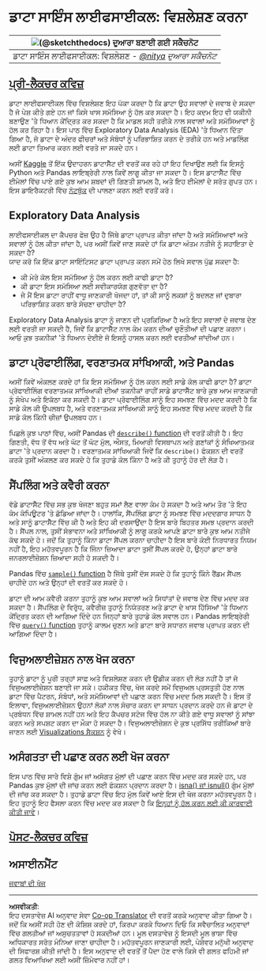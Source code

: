 <!--
CO_OP_TRANSLATOR_METADATA:
{
  "original_hash": "661dad02c3ac239644d34c1eb51e76f8",
  "translation_date": "2025-09-06T20:45:28+00:00",
  "source_file": "4-Data-Science-Lifecycle/15-analyzing/README.md",
  "language_code": "pa"
}
-->
# ਡਾਟਾ ਸਾਇੰਸ ਲਾਈਫਸਾਈਕਲ: ਵਿਸ਼ਲੇਸ਼ਣ ਕਰਨਾ

|![ [(@sketchthedocs)](https://sketchthedocs.dev) ਦੁਆਰਾ ਬਣਾਈ ਗਈ ਸਕੈਚਨੋਟ ](../../sketchnotes/15-Analyzing.png)|
|:---:|
| ਡਾਟਾ ਸਾਇੰਸ ਲਾਈਫਸਾਈਕਲ: ਵਿਸ਼ਲੇਸ਼ਣ - _[@nitya](https://twitter.com/nitya) ਦੁਆਰਾ ਸਕੈਚਨੋਟ_ |

## [ਪ੍ਰੀ-ਲੈਕਚਰ ਕਵਿਜ਼](https://ff-quizzes.netlify.app/en/ds/quiz/28)

ਡਾਟਾ ਲਾਈਫਸਾਈਕਲ ਵਿੱਚ ਵਿਸ਼ਲੇਸ਼ਣ ਇਹ ਪੱਕਾ ਕਰਦਾ ਹੈ ਕਿ ਡਾਟਾ ਉਹ ਸਵਾਲਾਂ ਦੇ ਜਵਾਬ ਦੇ ਸਕਦਾ ਹੈ ਜੋ ਪੇਸ਼ ਕੀਤੇ ਗਏ ਹਨ ਜਾਂ ਕਿਸੇ ਖਾਸ ਸਮੱਸਿਆ ਨੂੰ ਹੱਲ ਕਰ ਸਕਦਾ ਹੈ। ਇਹ ਕਦਮ ਇਹ ਵੀ ਯਕੀਨੀ ਬਣਾਉਣ 'ਤੇ ਧਿਆਨ ਕੇਂਦ੍ਰਿਤ ਕਰ ਸਕਦਾ ਹੈ ਕਿ ਮਾਡਲ ਸਹੀ ਤਰੀਕੇ ਨਾਲ ਸਵਾਲਾਂ ਅਤੇ ਸਮੱਸਿਆਵਾਂ ਨੂੰ ਹੱਲ ਕਰ ਰਿਹਾ ਹੈ। ਇਸ ਪਾਠ ਵਿੱਚ Exploratory Data Analysis (EDA) 'ਤੇ ਧਿਆਨ ਦਿੱਤਾ ਗਿਆ ਹੈ, ਜੋ ਡਾਟਾ ਦੇ ਅੰਦਰ ਫੀਚਰਾਂ ਅਤੇ ਸੰਬੰਧਾਂ ਨੂੰ ਪਰਿਭਾਸ਼ਿਤ ਕਰਨ ਦੇ ਤਰੀਕੇ ਹਨ ਅਤੇ ਮਾਡਲਿੰਗ ਲਈ ਡਾਟਾ ਤਿਆਰ ਕਰਨ ਲਈ ਵਰਤੇ ਜਾ ਸਕਦੇ ਹਨ।

ਅਸੀਂ [Kaggle](https://www.kaggle.com/balaka18/email-spam-classification-dataset-csv/version/1) ਤੋਂ ਇੱਕ ਉਦਾਹਰਨ ਡਾਟਾਸੈੱਟ ਦੀ ਵਰਤੋਂ ਕਰ ਰਹੇ ਹਾਂ ਇਹ ਦਿਖਾਉਣ ਲਈ ਕਿ ਇਸਨੂੰ Python ਅਤੇ Pandas ਲਾਇਬ੍ਰੇਰੀ ਨਾਲ ਕਿਵੇਂ ਲਾਗੂ ਕੀਤਾ ਜਾ ਸਕਦਾ ਹੈ। ਇਸ ਡਾਟਾਸੈੱਟ ਵਿੱਚ ਈਮੇਲਾਂ ਵਿੱਚ ਪਾਏ ਗਏ ਕੁਝ ਆਮ ਸ਼ਬਦਾਂ ਦੀ ਗਿਣਤੀ ਸ਼ਾਮਲ ਹੈ, ਅਤੇ ਇਹ ਈਮੇਲਾਂ ਦੇ ਸਰੋਤ ਗੁਪਤ ਹਨ। ਇਸ ਡਾਇਰੈਕਟਰੀ ਵਿੱਚ [ਨੋਟਬੁੱਕ](notebook.ipynb) ਦੀ ਪਾਲਣਾ ਕਰਨ ਲਈ ਵਰਤੋਂ ਕਰੋ।

## Exploratory Data Analysis

ਲਾਈਫਸਾਈਕਲ ਦਾ ਕੈਪਚਰ ਫੇਜ਼ ਉਹ ਹੈ ਜਿੱਥੇ ਡਾਟਾ ਪ੍ਰਾਪਤ ਕੀਤਾ ਜਾਂਦਾ ਹੈ ਅਤੇ ਸਮੱਸਿਆਵਾਂ ਅਤੇ ਸਵਾਲਾਂ ਨੂੰ ਹੱਲ ਕੀਤਾ ਜਾਂਦਾ ਹੈ, ਪਰ ਅਸੀਂ ਕਿਵੇਂ ਜਾਣ ਸਕਦੇ ਹਾਂ ਕਿ ਡਾਟਾ ਅੰਤਮ ਨਤੀਜੇ ਨੂੰ ਸਹਾਇਤਾ ਦੇ ਸਕਦਾ ਹੈ?  
ਯਾਦ ਕਰੋ ਕਿ ਇੱਕ ਡਾਟਾ ਸਾਇੰਟਿਸਟ ਡਾਟਾ ਪ੍ਰਾਪਤ ਕਰਨ ਸਮੇਂ ਹੇਠ ਲਿਖੇ ਸਵਾਲ ਪੁੱਛ ਸਕਦਾ ਹੈ:
- ਕੀ ਮੇਰੇ ਕੋਲ ਇਸ ਸਮੱਸਿਆ ਨੂੰ ਹੱਲ ਕਰਨ ਲਈ ਕਾਫੀ ਡਾਟਾ ਹੈ?
- ਕੀ ਡਾਟਾ ਇਸ ਸਮੱਸਿਆ ਲਈ ਸਵੀਕਾਰਯੋਗ ਗੁਣਵੱਤਾ ਦਾ ਹੈ?
- ਜੇ ਮੈਂ ਇਸ ਡਾਟਾ ਰਾਹੀਂ ਵਾਧੂ ਜਾਣਕਾਰੀ ਖੋਜਦਾ ਹਾਂ, ਤਾਂ ਕੀ ਸਾਨੂੰ ਲਕਸ਼ਾਂ ਨੂੰ ਬਦਲਣ ਜਾਂ ਦੁਬਾਰਾ ਪਰਿਭਾਸ਼ਿਤ ਕਰਨ ਬਾਰੇ ਸੋਚਣਾ ਚਾਹੀਦਾ ਹੈ?

Exploratory Data Analysis ਡਾਟਾ ਨੂੰ ਜਾਣਨ ਦੀ ਪ੍ਰਕਿਰਿਆ ਹੈ ਅਤੇ ਇਹ ਸਵਾਲਾਂ ਦੇ ਜਵਾਬ ਦੇਣ ਲਈ ਵਰਤੀ ਜਾ ਸਕਦੀ ਹੈ, ਜਿਵੇਂ ਕਿ ਡਾਟਾਸੈੱਟ ਨਾਲ ਕੰਮ ਕਰਨ ਦੀਆਂ ਚੁਣੌਤੀਆਂ ਦੀ ਪਛਾਣ ਕਰਨਾ। ਆਓ ਕੁਝ ਤਕਨੀਕਾਂ 'ਤੇ ਧਿਆਨ ਦੇਈਏ ਜੋ ਇਸਨੂੰ ਹਾਸਲ ਕਰਨ ਲਈ ਵਰਤੀਆਂ ਜਾਂਦੀਆਂ ਹਨ।

## ਡਾਟਾ ਪ੍ਰੋਫਾਈਲਿੰਗ, ਵਰਣਾਤਮਕ ਸਾਂਖਿਆਕੀ, ਅਤੇ Pandas
ਅਸੀਂ ਕਿਵੇਂ ਅੰਕਲਣ ਕਰਦੇ ਹਾਂ ਕਿ ਇਸ ਸਮੱਸਿਆ ਨੂੰ ਹੱਲ ਕਰਨ ਲਈ ਸਾਡੇ ਕੋਲ ਕਾਫੀ ਡਾਟਾ ਹੈ? ਡਾਟਾ ਪ੍ਰੋਫਾਈਲਿੰਗ ਵਰਣਾਤਮਕ ਸਾਂਖਿਆਕੀ ਦੀਆਂ ਤਕਨੀਕਾਂ ਰਾਹੀਂ ਸਾਡੇ ਡਾਟਾਸੈੱਟ ਬਾਰੇ ਕੁਝ ਆਮ ਜਾਣਕਾਰੀ ਨੂੰ ਸੰਖੇਪ ਅਤੇ ਇਕੱਠਾ ਕਰ ਸਕਦੀ ਹੈ। ਡਾਟਾ ਪ੍ਰੋਫਾਈਲਿੰਗ ਸਾਨੂੰ ਇਹ ਸਮਝਣ ਵਿੱਚ ਮਦਦ ਕਰਦੀ ਹੈ ਕਿ ਸਾਡੇ ਕੋਲ ਕੀ ਉਪਲਬਧ ਹੈ, ਅਤੇ ਵਰਣਾਤਮਕ ਸਾਂਖਿਆਕੀ ਸਾਨੂੰ ਇਹ ਸਮਝਣ ਵਿੱਚ ਮਦਦ ਕਰਦੀ ਹੈ ਕਿ ਸਾਡੇ ਕੋਲ ਕਿੰਨੀ ਚੀਜ਼ਾਂ ਉਪਲਬਧ ਹਨ।

ਪਿਛਲੇ ਕੁਝ ਪਾਠਾਂ ਵਿੱਚ, ਅਸੀਂ Pandas ਦੀ [`describe()` function](https://pandas.pydata.org/pandas-docs/stable/reference/api/pandas.DataFrame.describe.html) ਦੀ ਵਰਤੋਂ ਕੀਤੀ ਹੈ। ਇਹ ਗਿਣਤੀ, ਵੱਧ ਤੋਂ ਵੱਧ ਅਤੇ ਘੱਟ ਤੋਂ ਘੱਟ ਮੁੱਲ, ਔਸਤ, ਮਿਆਰੀ ਵਿਸਥਾਪਨ ਅਤੇ ਗਣਾਂਕਾਂ ਨੂੰ ਸੰਖਿਆਤਮਕ ਡਾਟਾ 'ਤੇ ਪ੍ਰਦਾਨ ਕਰਦਾ ਹੈ। ਵਰਣਾਤਮਕ ਸਾਂਖਿਆਕੀ ਜਿਵੇਂ ਕਿ `describe()` ਫੰਕਸ਼ਨ ਦੀ ਵਰਤੋਂ ਕਰਕੇ ਤੁਸੀਂ ਅੰਕਲਣ ਕਰ ਸਕਦੇ ਹੋ ਕਿ ਤੁਹਾਡੇ ਕੋਲ ਕਿੰਨਾ ਹੈ ਅਤੇ ਕੀ ਤੁਹਾਨੂੰ ਹੋਰ ਦੀ ਲੋੜ ਹੈ।

## ਸੈਂਪਲਿੰਗ ਅਤੇ ਕਵੈਰੀ ਕਰਨਾ
ਵੱਡੇ ਡਾਟਾਸੈੱਟ ਵਿੱਚ ਸਭ ਕੁਝ ਖੋਜਣਾ ਬਹੁਤ ਸਮਾਂ ਲੈਣ ਵਾਲਾ ਕੰਮ ਹੋ ਸਕਦਾ ਹੈ ਅਤੇ ਆਮ ਤੌਰ 'ਤੇ ਇਹ ਕੰਮ ਕੰਪਿਊਟਰ 'ਤੇ ਛੱਡਿਆ ਜਾਂਦਾ ਹੈ। ਹਾਲਾਂਕਿ, ਸੈਂਪਲਿੰਗ ਡਾਟਾ ਨੂੰ ਸਮਝਣ ਵਿੱਚ ਮਦਦਗਾਰ ਸਾਧਨ ਹੈ ਅਤੇ ਸਾਨੂੰ ਡਾਟਾਸੈੱਟ ਵਿੱਚ ਕੀ ਹੈ ਅਤੇ ਇਹ ਕੀ ਦਰਸਾਉਂਦਾ ਹੈ ਇਸ ਬਾਰੇ ਬਿਹਤਰ ਸਮਝ ਪ੍ਰਦਾਨ ਕਰਦੀ ਹੈ। ਸੈਂਪਲ ਨਾਲ, ਤੁਸੀਂ ਸੰਭਾਵਨਾ ਅਤੇ ਸਾਂਖਿਆਕੀ ਨੂੰ ਲਾਗੂ ਕਰਕੇ ਆਪਣੇ ਡਾਟਾ ਬਾਰੇ ਕੁਝ ਆਮ ਨਤੀਜੇ ਕੱਢ ਸਕਦੇ ਹੋ। ਜਦੋਂ ਕਿ ਤੁਹਾਨੂੰ ਕਿੰਨਾ ਡਾਟਾ ਸੈਂਪਲ ਕਰਨਾ ਚਾਹੀਦਾ ਹੈ ਇਸ ਬਾਰੇ ਕੋਈ ਨਿਰਧਾਰਤ ਨਿਯਮ ਨਹੀਂ ਹੈ, ਇਹ ਮਹੱਤਵਪੂਰਨ ਹੈ ਕਿ ਜਿੰਨਾ ਜ਼ਿਆਦਾ ਡਾਟਾ ਤੁਸੀਂ ਸੈਂਪਲ ਕਰਦੇ ਹੋ, ਉਨ੍ਹਾਂ ਡਾਟਾ ਬਾਰੇ ਜਨਰਲਾਈਜ਼ੇਸ਼ਨ ਜ਼ਿਆਦਾ ਸਹੀ ਹੋ ਸਕਦੀ ਹੈ।

Pandas ਵਿੱਚ [`sample()` function](https://pandas.pydata.org/pandas-docs/stable/reference/api/pandas.DataFrame.sample.html) ਹੈ ਜਿੱਥੇ ਤੁਸੀਂ ਦੱਸ ਸਕਦੇ ਹੋ ਕਿ ਤੁਹਾਨੂੰ ਕਿੰਨੇ ਰੈਂਡਮ ਸੈਂਪਲ ਚਾਹੀਦੇ ਹਨ ਅਤੇ ਉਨ੍ਹਾਂ ਦੀ ਵਰਤੋਂ ਕਰ ਸਕਦੇ ਹੋ।

ਡਾਟਾ ਦੀ ਆਮ ਕਵੈਰੀ ਕਰਨਾ ਤੁਹਾਨੂੰ ਕੁਝ ਆਮ ਸਵਾਲਾਂ ਅਤੇ ਸਿਧਾਂਤਾਂ ਦੇ ਜਵਾਬ ਦੇਣ ਵਿੱਚ ਮਦਦ ਕਰ ਸਕਦਾ ਹੈ। ਸੈਂਪਲਿੰਗ ਦੇ ਵਿਰੁੱਧ, ਕਵੈਰੀਜ਼ ਤੁਹਾਨੂੰ ਨਿਯੰਤਰਣ ਅਤੇ ਡਾਟਾ ਦੇ ਖਾਸ ਹਿੱਸਿਆਂ 'ਤੇ ਧਿਆਨ ਕੇਂਦ੍ਰਿਤ ਕਰਨ ਦੀ ਆਗਿਆ ਦਿੰਦੇ ਹਨ ਜਿਨ੍ਹਾਂ ਬਾਰੇ ਤੁਹਾਡੇ ਕੋਲ ਸਵਾਲ ਹਨ। Pandas ਲਾਇਬ੍ਰੇਰੀ ਵਿੱਚ [`query()` function](https://pandas.pydata.org/pandas-docs/stable/reference/api/pandas.DataFrame.query.html) ਤੁਹਾਨੂੰ ਕਾਲਮ ਚੁਣਨ ਅਤੇ ਡਾਟਾ ਬਾਰੇ ਸਧਾਰਨ ਜਵਾਬ ਪ੍ਰਾਪਤ ਕਰਨ ਦੀ ਆਗਿਆ ਦਿੰਦਾ ਹੈ।

## ਵਿਜੁਅਲਾਈਜ਼ੇਸ਼ਨ ਨਾਲ ਖੋਜ ਕਰਨਾ
ਤੁਹਾਨੂੰ ਡਾਟਾ ਨੂੰ ਪੂਰੀ ਤਰ੍ਹਾਂ ਸਾਫ਼ ਅਤੇ ਵਿਸ਼ਲੇਸ਼ਣ ਕਰਨ ਦੀ ਉਡੀਕ ਕਰਨ ਦੀ ਲੋੜ ਨਹੀਂ ਹੈ ਤਾਂ ਜੋ ਵਿਜੁਅਲਾਈਜ਼ੇਸ਼ਨ ਬਣਾਈ ਜਾ ਸਕੇ। ਹਕੀਕਤ ਵਿੱਚ, ਖੋਜ ਕਰਦੇ ਸਮੇਂ ਵਿਜੁਅਲ ਪ੍ਰਸਤੁਤੀ ਹੋਣ ਨਾਲ ਡਾਟਾ ਵਿੱਚ ਪੈਟਰਨ, ਸੰਬੰਧਾਂ, ਅਤੇ ਸਮੱਸਿਆਵਾਂ ਦੀ ਪਛਾਣ ਕਰਨ ਵਿੱਚ ਮਦਦ ਮਿਲ ਸਕਦੀ ਹੈ। ਇਸ ਤੋਂ ਇਲਾਵਾ, ਵਿਜੁਅਲਾਈਜ਼ੇਸ਼ਨ ਉਹਨਾਂ ਲੋਕਾਂ ਨਾਲ ਸੰਚਾਰ ਕਰਨ ਦਾ ਸਾਧਨ ਪ੍ਰਦਾਨ ਕਰਦੇ ਹਨ ਜੋ ਡਾਟਾ ਦੇ ਪ੍ਰਬੰਧਨ ਵਿੱਚ ਸ਼ਾਮਲ ਨਹੀਂ ਹਨ ਅਤੇ ਇਹ ਕੈਪਚਰ ਸਟੇਜ ਵਿੱਚ ਹੱਲ ਨਾ ਕੀਤੇ ਗਏ ਵਾਧੂ ਸਵਾਲਾਂ ਨੂੰ ਸਾਂਝਾ ਕਰਨ ਅਤੇ ਸਪਸ਼ਟ ਕਰਨ ਦਾ ਮੌਕਾ ਹੋ ਸਕਦਾ ਹੈ। ਵਿਜੁਅਲਾਈਜ਼ੇਸ਼ਨ ਦੇ ਕੁਝ ਪ੍ਰਸਿੱਧ ਤਰੀਕਿਆਂ ਬਾਰੇ ਜਾਣਨ ਲਈ [Visualizations ਸੈਕਸ਼ਨ](../../../../../../../../../3-Data-Visualization) ਨੂੰ ਵੇਖੋ।

## ਅਸੰਗਤਤਾ ਦੀ ਪਛਾਣ ਕਰਨ ਲਈ ਖੋਜ ਕਰਨਾ
ਇਸ ਪਾਠ ਵਿੱਚ ਸਾਰੇ ਵਿਸ਼ੇ ਗੁੰਮ ਜਾਂ ਅਸੰਗਤ ਮੁੱਲਾਂ ਦੀ ਪਛਾਣ ਕਰਨ ਵਿੱਚ ਮਦਦ ਕਰ ਸਕਦੇ ਹਨ, ਪਰ Pandas ਕੁਝ ਮੁੱਲਾਂ ਦੀ ਜਾਂਚ ਕਰਨ ਲਈ ਫੰਕਸ਼ਨ ਪ੍ਰਦਾਨ ਕਰਦਾ ਹੈ। [isna() ਜਾਂ isnull()](https://pandas.pydata.org/pandas-docs/stable/reference/api/pandas.isna.html) ਗੁੰਮ ਮੁੱਲਾਂ ਦੀ ਜਾਂਚ ਕਰ ਸਕਦਾ ਹੈ। ਤੁਹਾਡੇ ਡਾਟਾ ਵਿੱਚ ਇਹ ਮੁੱਲ ਕਿਵੇਂ ਆਏ ਇਸ ਦੀ ਖੋਜ ਕਰਨਾ ਮਹੱਤਵਪੂਰਨ ਹੈ। ਇਹ ਤੁਹਾਨੂੰ ਇਹ ਫੈਸਲਾ ਕਰਨ ਵਿੱਚ ਮਦਦ ਕਰ ਸਕਦਾ ਹੈ ਕਿ [ਇਨ੍ਹਾਂ ਨੂੰ ਹੱਲ ਕਰਨ ਲਈ ਕੀ ਕਾਰਵਾਈ ਕੀਤੀ ਜਾਵੇ](/2-Working-With-Data/08-data-preparation/notebook.ipynb)।

## [ਪੋਸਟ-ਲੈਕਚਰ ਕਵਿਜ਼](https://ff-quizzes.netlify.app/en/ds/quiz/29)

## ਅਸਾਈਨਮੈਂਟ

[ਜਵਾਬਾਂ ਦੀ ਖੋਜ](assignment.md)

---

**ਅਸਵੀਕਤੀ**:  
ਇਹ ਦਸਤਾਵੇਜ਼ AI ਅਨੁਵਾਦ ਸੇਵਾ [Co-op Translator](https://github.com/Azure/co-op-translator) ਦੀ ਵਰਤੋਂ ਕਰਕੇ ਅਨੁਵਾਦ ਕੀਤਾ ਗਿਆ ਹੈ। ਜਦੋਂ ਕਿ ਅਸੀਂ ਸਹੀ ਹੋਣ ਦੀ ਕੋਸ਼ਿਸ਼ ਕਰਦੇ ਹਾਂ, ਕਿਰਪਾ ਕਰਕੇ ਧਿਆਨ ਦਿਓ ਕਿ ਸਵੈਚਾਲਿਤ ਅਨੁਵਾਦਾਂ ਵਿੱਚ ਗਲਤੀਆਂ ਜਾਂ ਅਸੁਚਤਤਾਵਾਂ ਹੋ ਸਕਦੀਆਂ ਹਨ। ਮੂਲ ਦਸਤਾਵੇਜ਼ ਨੂੰ ਇਸਦੀ ਮੂਲ ਭਾਸ਼ਾ ਵਿੱਚ ਅਧਿਕਾਰਤ ਸਰੋਤ ਮੰਨਿਆ ਜਾਣਾ ਚਾਹੀਦਾ ਹੈ। ਮਹੱਤਵਪੂਰਨ ਜਾਣਕਾਰੀ ਲਈ, ਪੇਸ਼ੇਵਰ ਮਨੁੱਖੀ ਅਨੁਵਾਦ ਦੀ ਸਿਫਾਰਸ਼ ਕੀਤੀ ਜਾਂਦੀ ਹੈ। ਇਸ ਅਨੁਵਾਦ ਦੀ ਵਰਤੋਂ ਤੋਂ ਪੈਦਾ ਹੋਣ ਵਾਲੇ ਕਿਸੇ ਵੀ ਗਲਤ ਫਹਿਮੀ ਜਾਂ ਗਲਤ ਵਿਆਖਿਆ ਲਈ ਅਸੀਂ ਜ਼ਿੰਮੇਵਾਰ ਨਹੀਂ ਹਾਂ।